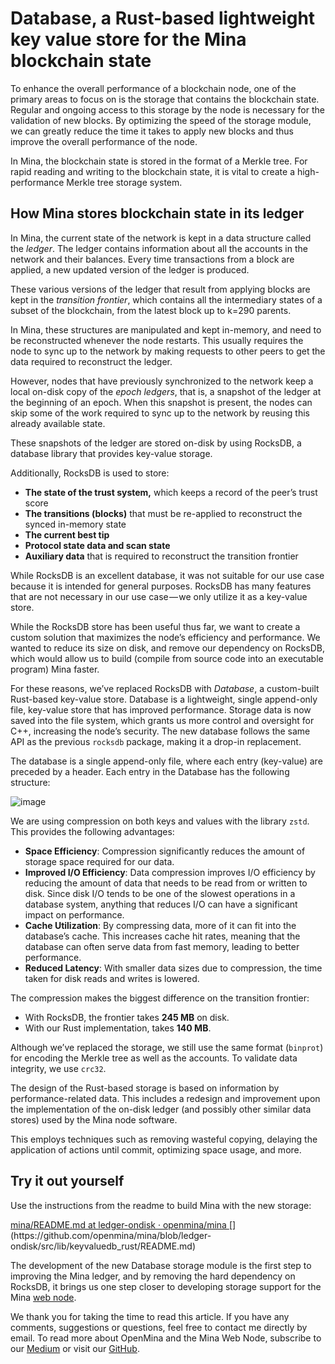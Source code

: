 
# Database, a Rust-based lightweight key value store for the Mina blockchain state
  

To enhance the overall performance of a blockchain node, one of the primary areas to focus on is the storage that contains the blockchain state. Regular and ongoing access to this storage by the node is necessary for the validation of new blocks. By optimizing the speed of the storage module, we can greatly reduce the time it takes to apply new blocks and thus improve the overall performance of the node.

In Mina, the blockchain state is stored in the format of a Merkle tree. For rapid reading and writing to the blockchain state, it is vital to create a high-performance Merkle tree storage system.

## **How Mina stores blockchain state in its ledger**

In Mina, the current state of the network is kept in a data structure called the _ledger_. The ledger contains information about all the accounts in the network and their balances. Every time transactions from a block are applied, a new updated version of the ledger is produced.

These various versions of the ledger that result from applying blocks are kept in the _transition frontier_, which contains all the intermediary states of a subset of the blockchain, from the latest block up to k=290 parents.

In Mina, these structures are manipulated and kept in-memory, and need to be reconstructed whenever the node restarts. This usually requires the node to sync up to the network by making requests to other peers to get the data required to reconstruct the ledger.

However, nodes that have previously synchronized to the network keep a local on-disk copy of the _epoch ledgers_, that is, a snapshot of the ledger at the beginning of an epoch. When this snapshot is present, the nodes can skip some of the work required to sync up to the network by reusing this already available state.

These snapshots of the ledger are stored on-disk by using RocksDB, a database library that provides key-value storage.

Additionally, RocksDB is used to store:

-   **The state of the trust system,** which keeps a record of the peer’s trust score
-   **The transitions (blocks)** that must be re-applied to reconstruct the synced in-memory state
-   **The current best tip**
-   **Protocol state data and scan state**
-   **Auxiliary data** that is required to reconstruct the transition frontier

While RocksDB is an excellent database, it was not suitable for our use case because it is intended for general purposes. RocksDB has many features that are not necessary in our use case — we only utilize it as a key-value store.

While the RocksDB store has been useful thus far, we want to create a custom solution that maximizes the node’s efficiency and performance. We wanted to reduce its size on disk, and remove our dependency on RocksDB, which would allow us to build (compile from source code into an executable program) Mina faster.

For these reasons, we’ve replaced RocksDB with _Database_, a custom-built Rust-based key-value store. Database is a lightweight, single append-only file, key-value store that has improved performance. Storage data is now saved into the file system, which grants us more control and oversight for C++, increasing the node’s security. The new database follows the same API as the previous `rocksdb` package, making it a drop-in replacement.

The database is a single append-only file, where each entry (key-value) are preceded by a header. Each entry in the Database has the following structure:

![image](https://github.com/openmina/mina/assets/60480123/1295ac9f-d182-4933-ab7c-b1b81333f6b0)


We are using compression on both keys and values with the library `zstd`. This provides the following advantages:

-   **Space Efficiency**: Compression significantly reduces the amount of storage space required for our data.
-   **Improved I/O Efficiency**: Data compression improves I/O efficiency by reducing the amount of data that needs to be read from or written to disk. Since disk I/O tends to be one of the slowest operations in a database system, anything that reduces I/O can have a significant impact on performance.
-   **Cache Utilization**: By compressing data, more of it can fit into the database’s cache. This increases cache hit rates, meaning that the database can often serve data from fast memory, leading to better performance.
-   **Reduced Latency**: With smaller data sizes due to compression, the time taken for disk reads and writes is lowered.

The compression makes the biggest difference on the transition frontier:

-   With RocksDB, the frontier takes **245 MB** on disk.
-   With our Rust implementation, takes **140 MB**.

Although we’ve replaced the storage, we still use the same format (`binprot`) for encoding the Merkle tree as well as the accounts. To validate data integrity, we use `crc32`.

The design of the Rust-based storage is based on information by performance-related data. This includes a redesign and improvement upon the implementation of the on-disk ledger (and possibly other similar data stores) used by the Mina node software.

This employs techniques such as removing wasteful copying, delaying the application of actions until commit, optimizing space usage, and more.

## Try it out yourself

Use the instructions from the readme to build Mina with the new storage:

[mina/README.md at ledger-ondisk · openmina/mina ](https://github.com/openmina/mina/blob/ledger-ondisk/src/lib/keyvaluedb_rust/README.md "https://github.com/openmina/mina/blob/ledger-ondisk/src/lib/keyvaluedb_rust/README.md")[](https://github.com/openmina/mina/blob/ledger-ondisk/src/lib/keyvaluedb_rust/README.md)

  

The development of the new Database storage module is the first step to improving the Mina ledger, and by removing the hard dependency on RocksDB, it brings us one step closer to developing storage support for the Mina [web node](https://openmina.com/web-node).

We thank you for taking the time to read this article. If you have any comments, suggestions or questions, feel free to contact me directly by email. To read more about OpenMina and the Mina Web Node, subscribe to our [Medium](https://medium.com/openmina) or visit our [GitHub](https://github.com/openmina/openmina).
